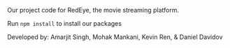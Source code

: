 Our project code for RedEye, the movie streaming platform.

Run `npm install` to install our packages


Developed by: Amarjit Singh, Mohak Mankani, Kevin Ren, & Daniel Davidov
